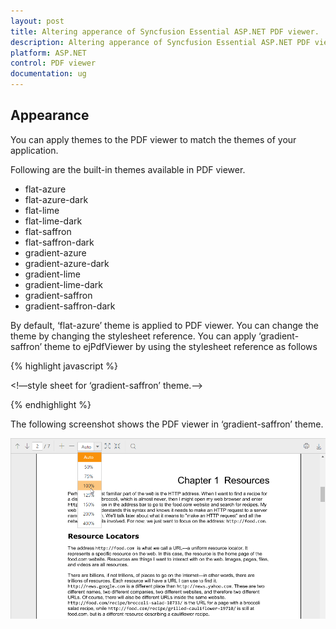 ```yaml
---
layout: post
title: Altering apperance of Syncfusion Essential ASP.NET PDF viewer.
description: Altering apperance of Syncfusion Essential ASP.NET PDF viewer.
platform: ASP.NET
control: PDF viewer
documentation: ug
---
```


## Appearance

You can apply themes to the PDF viewer to match the themes of your application.

Following are the built-in themes available in PDF viewer.

* flat-azure
* flat-azure-dark
* flat-lime
* flat-lime-dark
* flat-saffron
* flat-saffron-dark
* gradient-azure
* gradient-azure-dark
* gradient-lime
* gradient-lime-dark
* gradient-saffron
* gradient-saffron-dark

By default, ‘flat-azure’ theme is applied to PDF viewer. You can change the theme by changing the stylesheet reference. You can apply ‘gradient-saffron’ theme to ejPdfViewer by using the stylesheet reference as follows

{% highlight javascript %}
<script src="assets/external/jquery-1.11.3.min.js" type="text/javascript"></script>
<script src="assets/external/jquery.easing.1.3.min.js" type="text/javascript"></script>
<script src="assets/scripts/web/ej.web.all.min.js" type="text/javascript"></script>
<!—style sheet for ‘gradient-saffron’ theme.-->
<link href="assets/css/web/gradient-saffron/ej.widgets.all.min.css" rel="stylesheet" type="text/css" />
{% endhighlight %}

The following screenshot shows the PDF viewer in ‘gradient-saffron’ theme.

![](Appearance_images/Appearance_img1.png)

